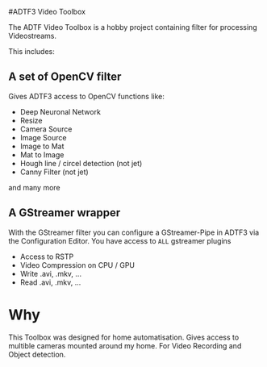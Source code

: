 
#ADTF3 Video Toolbox

The ADTF Video Toolbox is a hobby project containing filter for processing Videostreams. 

This includes: 

## A set of OpenCV filter

Gives ADTF3 access to OpenCV functions like:

* Deep Neuronal Network 
* Resize
* Camera Source
* Image Source
* Image to Mat
* Mat to Image
* Hough line / circel detection (not jet)
* Canny Filter (not jet)

and many more

## A GStreamer wrapper

With the GStreamer filter you can configure a GStreamer-Pipe in ADTF3 via the Configuration Editor.
You have access to `ALL` gstreamer plugins

* Access to RSTP
* Video Compression on CPU / GPU
* Write .avi, .mkv, ...
* Read .avi, .mkv, ...


# Why

This Toolbox was designed for home automatisation. Gives access to multible cameras mounted around my home. 
For Video Recording and Object detection.